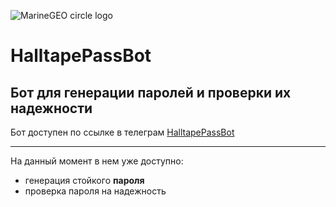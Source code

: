 ![MarineGEO circle logo](/assets/img/MarineGEO_logo.png "MarineGEO logo")
# HalltapePassBot
## Бот для генерации паролей и проверки их надежности

Бот доступен по ссылке в телеграм [HalltapePassBot](https://t.me/HalltapePassBot)
***
На данный момент в нем уже доступно:

- генерация стойкого **пароля**
- проверка пароля на надежность
